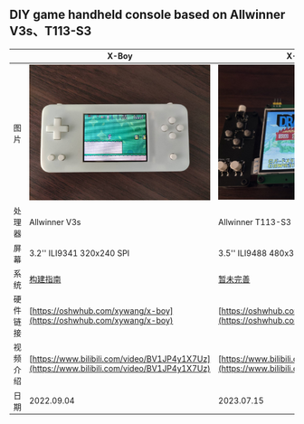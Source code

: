 ## DIY game handheld console based on Allwinner V3s、T113-S3

| | X-Boy | X-Boy plus | X-Boy-mini |
| ------ | ------| ------ | ------ |
| 图片 | ![](/X-Boy/images/7.jpg) | ![](/X-Boy-plus/images/1.jpg) | ![](/X-Boy-mini/images/1.png) |
| 处理器 | Allwinner V3s | Allwinner T113-S3 | Allwinner V3s |
| 屏幕 | 3.2'' ILI9341 320x240 SPI | 3.5'' ILI9488 480x320 i80 16bit | 2.4'' ST7789V 320x240 SPI+RGB666 |
| 系统 | [构建指南](/X-Boy/README.md) | [暂未完善](/X-Boy-plus/README.md) | -- |
| 硬件链接 | [https://oshwhub.com/xywang/x-boy](https://oshwhub.com/xywang/x-boy) | [https://oshwhub.com/xywang/x-boy-plus](https://oshwhub.com/xywang/x-boy-plus) | [https://oshwhub.com/xywang/x-boy-mini](https://oshwhub.com/xywang/x-boy-mini)（验证通过后发布） |
| 视频介绍 | [https://www.bilibili.com/video/BV1JP4y1X7Uz](https://www.bilibili.com/video/BV1JP4y1X7Uz) | [https://www.bilibili.com/video/BV1Gu411V7ar](https://www.bilibili.com/video/BV1Gu411V7ar) | -- |
| 日期 | 2022.09.04 | 2023.07.15 |  2023.08.12|